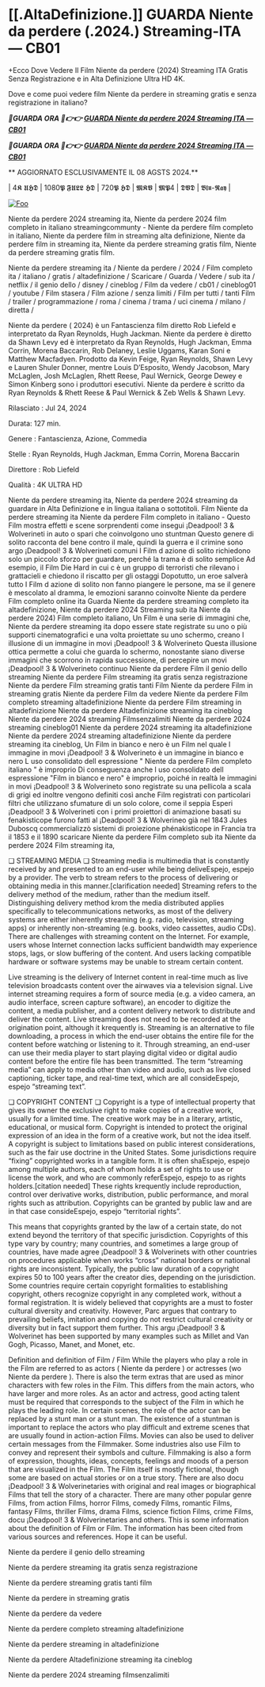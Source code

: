 <h1 tabindex="-1" class="heading-element" dir="auto">[[.AltaDefinizione.]] GUARDA Niente da perdere  (.2024.) Streaming-ITA — CB01</h1>

+Ecco Dove Vedere Il Film Niente da perdere  (2024) Streaming ITA Gratis Senza Registrazione e in Alta Definizione Ultra HD 4K.

Dove e come puoi vedere film Niente da perdere  in streaming gratis e senza registrazione in italiano?

<p><b><I>🔴GUARDA ORA 🔴👉👉 <a href="https://megavids.online/movie/966488/all-to-play-for-gitcuy" rel="noopener">GUARDA Niente da perdere  2024 Streaming ITA — CB01</a></I></b></p>

<p><b><I>🔴GUARDA ORA 🔴👉👉 <a href="https://megavids.online/movie/966488/all-to-play-for-gitcuy" rel="noopener">GUARDA Niente da perdere  2024 Streaming ITA — CB01</a></I></b></p>

** AGGIORNATO ESCLUSIVAMENTE IL 08 AGSTS 2024.**

| 4𝕶 𝖀𝕳𝕯 | 1080𝕻 𝕱𝖀𝕷𝕷 𝕳𝕯 | 720𝕻 𝕳𝕯 | 𝕸𝕶𝖁 | 𝕸𝕻4 | 𝕯𝖁𝕯 | 𝕭𝖑𝖚-𝕽𝖆𝖞 |

<a href="https://megavids.online/movie/966488/all-to-play-for-gitcuy" rel="nofollow"><img src="https://camo.githubusercontent.com/917e6ed5c302499242165dcc02bdbce85c075fd21b35918eb9c0b771855261b8/68747470733a2f2f7374617469632e7769787374617469632e636f6d2f6d656469612f6232343966395f61646163386637306662336634356238383639313639366337376465313866337e6d76322e676966" alt="Foo" style="max-width: 100%;"></a>


Niente da perdere  2024 streaming ita, Niente da perdere  2024 film completo in italiano streamingcommunty - Niente da perdere  film completo in italiano, Niente da perdere  film in streaming alta definizione, Niente da perdere  film in streaming ita, Niente da perdere  streaming gratis film, Niente da perdere  streaming gratis film.

Niente da perdere  streaming ita / Niente da perdere  / 2024 / Film completo ita / italiano / gratis / altadefinizione / Scaricare / Guarda / Vedere / sub ita / netflix / il genio dello / disney / cineblog / Film da vedere / cb01 / cineblog01 / youtube / Film stasera / Film azione / senza limiti / Film per tutti / tanti Film / trailer / programmazione / roma / cinema / trama / uci cinema / milano / diretta /

Niente da perdere  ( 2024) è un Fantascienza film diretto Rob Liefeld e interpretato da Ryan Reynolds, Hugh Jackman. Niente da perdere  è diretto da Shawn Levy ed è interpretato da Ryan Reynolds, Hugh Jackman, Emma Corrin, Morena Baccarin, Rob Delaney, Leslie Uggams, Karan Soni e Matthew Macfadyen. Prodotto da Kevin Feige, Ryan Reynolds, Shawn Levy e Lauren Shuler Donner, mentre Louis D’Esposito, Wendy Jacobson, Mary McLaglen, Josh McLaglen, Rhett Reese, Paul Wernick, George Dewey e Simon Kinberg sono i produttori esecutivi. Niente da perdere  è scritto da Ryan Reynolds & Rhett Reese & Paul Wernick & Zeb Wells & Shawn Levy.

Rilasciato : Jul 24, 2024

Durata: 127 min.

Genere : Fantascienza, Azione, Commedia

Stelle : Ryan Reynolds, Hugh Jackman, Emma Corrin, Morena Baccarin

Direttore : Rob Liefeld

Qualità : 4K ULTRA HD

Niente da perdere  streaming ita, Niente da perdere  2024 streaming da guardare in Alta Definizione e in lingua italiana o sottotitoli. Film Niente da perdere  streaming ita Niente da perdere  Film completo in italiano - Questo Film mostra effetti e scene sorprendenti come insegui ¡Deadpool! 3 & Wolverineti in auto o spari che coinvolgono uno stuntman Questo genere di solito racconta del bene contro il male, quindi la guerra e il crimine sono argo ¡Deadpool! 3 & Wolverineti comuni I Film d azione di solito richiedono solo un piccolo sforzo per guardare, perché la trama è di solito semplice Ad esempio, il Film Die Hard in cui c è un gruppo di terroristi che rilevano i grattacieli e chiedono il riscatto per gli ostaggi Dopotutto, un eroe salverà tutto I Film d azione di solito non fanno piangere le persone, ma se il genere è mescolato al dramma, le emozioni saranno coinvolte Niente da perdere  Film completo online ita Guarda Niente da perdere  streaming completo ita altadefinizione, Niente da perdere  2024 Streaming sub ita Niente da perdere  2024) Film completo italiano, Un Film è una serie di immagini che, Niente da perdere  streaming ita dopo essere state registrate su uno o più supporti cinematografici e una volta proiettate su uno schermo, creano l illusione di un immagine in movi ¡Deadpool! 3 & Wolverineto Questa illusione ottica permette a colui che guarda lo schermo, nonostante siano diverse immagini che scorrono in rapida successione, di percepire un movi ¡Deadpool! 3 & Wolverineto continuo Niente da perdere  Film il genio dello streaming Niente da perdere  Film streaming ita gratis senza registrazione Niente da perdere  Film streaming gratis tanti Film Niente da perdere  Film in streaming gratis Niente da perdere  Film da vedere Niente da perdere  Film completo streaming altadefinizione Niente da perdere  Film streaming in altadefinizione Niente da perdere  Altadefinizione streaming ita cineblog Niente da perdere  2024 streaming Filmsenzalimiti Niente da perdere  2024 streaming cineblog01 Niente da perdere  2024 streaming ita altadefinizione Niente da perdere  2024 streaming altadefinizione Niente da perdere  streaming ita cineblog, Un Film in bianco e nero è un Film nel quale l immagine in movi ¡Deadpool! 3 & Wolverineto è un immagine in bianco e nero L uso consolidato dell espressione " Niente da perdere  Film completo italiano " è improprio Di conseguenza anche l uso consolidato dell espressione "Film in bianco e nero" è improprio, poiché in realtà le immagini in movi ¡Deadpool! 3 & Wolverineto sono registrate su una pellicola a scala di grigi ed inoltre vengono definiti così anche Film registrati con particolari filtri che utilizzano sfumature di un solo colore, come il seppia Esperi ¡Deadpool! 3 & Wolverineti con i primi proiettori di animazione basati su fenakisticope furono fatti al ¡Deadpool! 3 & Wolverineo già nel 1843 Jules Duboscq commercializzò sistemi di proiezione phénakisticope in Francia tra il 1853 e il 1890 scaricare Niente da perdere  Film completo sub ita Niente da perdere  2024 Film streaming ita,

❏ STREAMING MEDIA ❏ Streaming media is multimedia that is constantly received by and presented to an end-user while being deliveEspejo, espejo by a provider. The verb to stream refers to the process of delivering or obtaining media in this manner.[clarification needed] Streaming refers to the delivery method of the medium, rather than the medium itself. Distinguishing delivery method krom the media distributed applies specifically to telecommunications networks, as most of the delivery systems are either inherently streaming (e.g. radio, television, streaming apps) or inherently non-streaming (e.g. books, video cassettes, audio CDs). There are challenges with streaming content on the Internet. For example, users whose Internet connection lacks sufficient bandwidth may experience stops, lags, or slow buffering of the content. And users lacking compatible hardware or software systems may be unable to stream certain content.

Live streaming is the delivery of Internet content in real-time much as live television broadcasts content over the airwaves via a television signal. Live internet streaming requires a form of source media (e.g. a video camera, an audio interface, screen capture software), an encoder to digitize the content, a media publisher, and a content delivery network to distribute and deliver the content. Live streaming does not need to be recorded at the origination point, although it krequently is. Streaming is an alternative to file downloading, a process in which the end-user obtains the entire file for the content before watching or listening to it. Through streaming, an end-user can use their media player to start playing digital video or digital audio content before the entire file has been transmitted. The term “streaming media” can apply to media other than video and audio, such as live closed captioning, ticker tape, and real-time text, which are all consideEspejo, espejo “streaming text”.

❏ COPYRIGHT CONTENT ❏ Copyright is a type of intellectual property that gives its owner the exclusive right to make copies of a creative work, usually for a limited time. The creative work may be in a literary, artistic, educational, or musical form. Copyright is intended to protect the original expression of an idea in the form of a creative work, but not the idea itself. A copyright is subject to limitations based on public interest considerations, such as the fair use doctrine in the United States. Some jurisdictions require “fixing” copyrighted works in a tangible form. It is often shaEspejo, espejo among multiple authors, each of whom holds a set of rights to use or license the work, and who are commonly referEspejo, espejo to as rights holders.[citation needed] These rights krequently include reproduction, control over derivative works, distribution, public performance, and moral rights such as attribution. Copyrights can be granted by public law and are in that case consideEspejo, espejo “territorial rights”.

This means that copyrights granted by the law of a certain state, do not extend beyond the territory of that specific jurisdiction. Copyrights of this type vary by country; many countries, and sometimes a large group of countries, have made agree ¡Deadpool! 3 & Wolverinets with other countries on procedures applicable when works “cross” national borders or national rights are inconsistent. Typically, the public law duration of a copyright expires 50 to 100 years after the creator dies, depending on the jurisdiction. Some countries require certain copyright formalities to establishing copyright, others recognize copyright in any completed work, without a formal registration. It is widely believed that copyrights are a must to foster cultural diversity and creativity. However, Parc argues that contrary to prevailing beliefs, imitation and copying do not restrict cultural creativity or diversity but in fact support them further. This argu ¡Deadpool! 3 & Wolverinet has been supported by many examples such as Millet and Van Gogh, Picasso, Manet, and Monet, etc.

Definition and definition of Film / Film While the players who play a role in the Film are referred to as actors ( Niente da perdere ) or actresses (wo Niente da perdere ). There is also the term extras that are used as minor characters with few roles in the Film. This differs from the main actors, who have larger and more roles. As an actor and actress, good acting talent must be required that corresponds to the subject of the Film in which he plays the leading role. In certain scenes, the role of the actor can be replaced by a stunt man or a stunt man. The existence of a stuntman is important to replace the actors who play difficult and extreme scenes that are usually found in action-action Films. Movies can also be used to deliver certain messages from the Filmmaker. Some industries also use Film to convey and represent their symbols and culture. Filmmaking is also a form of expression, thoughts, ideas, concepts, feelings and moods of a person that are visualized in the Film. The Film itself is mostly fictional, though some are based on actual stories or on a true story. There are also docu ¡Deadpool! 3 & Wolverinetaries with original and real images or biographical Films that tell the story of a character. There are many other popular genre Films, from action Films, horror Films, comedy Films, romantic Films, fantasy Films, thriller Films, drama Films, science fiction Films, crime Films, docu ¡Deadpool! 3 & Wolverinetaries and others. This is some information about the definition of Film or Film. The information has been cited from various sources and references. Hope it can be useful.

Niente da perdere  il genio dello streaming

Niente da perdere  streaming ita gratis senza registrazione

Niente da perdere  streaming gratis tanti film

Niente da perdere  in streaming gratis

Niente da perdere  da vedere

Niente da perdere  completo streaming altadefinizione

Niente da perdere  streaming in altadefinizione

Niente da perdere  Altadefinizione streaming ita cineblog

Niente da perdere  2024 streaming filmsenzalimiti
